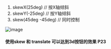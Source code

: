 1. skewX(25deg) // 按X轴倾斜
2. skewY(-25deg) // 按Y轴倾斜
3. skew(45deg -45deg) // 同时控制 

![image](http://note.youdao.com/yws/public/resource/e8d3f9010376001e344d77eee9798c51/xmlnote/8011781BD80C435DA560E724F60EE0C9/30738)


#### 使用skew 和 translate 可以达到3d按钮的效果 P23